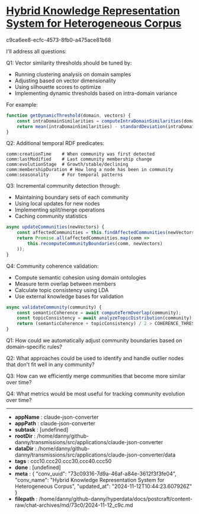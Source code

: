 # [Hybrid Knowledge Representation System for Heterogeneous Corpus](https://claude.ai/chat/73c09316-7d9a-46af-a84e-3612f3f3fe04)

c9ca6ee8-ecfc-4573-8fb0-a475ace81b68

 I'll address all questions:

Q1: Vector similarity thresholds should be tuned by:
- Running clustering analysis on domain samples
- Adjusting based on vector dimensionality
- Using silhouette scores to optimize
- Implementing dynamic thresholds based on intra-domain variance

For example:
```javascript
function getDynamicThreshold(domain, vectors) {
    const intraDomainSimilarities = computeIntraDomainSimilarities(domain, vectors);
    return mean(intraDomainSimilarities) - standardDeviation(intraDomainSimilarities);
}
```

Q2: Additional temporal RDF predicates:
```turtle
comm:creationTime    # When community was first detected
comm:lastModified    # Last community membership change
comm:evolutionStage  # Growth/stable/declining
comm:membershipDuration # How long a node has been in community
comm:seasonality     # For temporal patterns
```

Q3: Incremental community detection through:
- Maintaining boundary sets of each community
- Using local updates for new nodes
- Implementing split/merge operations
- Caching community statistics
```javascript
async updateCommunities(newVectors) {
    const affectedCommunities = this.findAffectedCommunities(newVectors);
    return Promise.all(affectedCommunities.map(comm => 
        this.recomputeCommunityBoundaries(comm, newVectors)
    ));
}
```

Q4: Community coherence validation:
- Compute semantic cohesion using domain ontologies
- Measure term overlap between members
- Calculate topic consistency using LDA
- Use external knowledge bases for validation
```javascript
async validateCommunity(community) {
    const semanticCoherence = await computeTermOverlap(community);
    const topicConsistency = await analyzeTopicDistribution(community);
    return (semanticCoherence + topicConsistency) / 2 > COHERENCE_THRESHOLD;
}
```

Q1: How could we automatically adjust community boundaries based on domain-specific rules?

Q2: What approaches could be used to identify and handle outlier nodes that don't fit well in any community?

Q3: How can we efficiently merge communities that become more similar over time?

Q4: What metrics would be most useful for tracking community evolution over time?

---

* **appName** : claude-json-converter
* **appPath** : claude-json-converter
* **subtask** : [undefined]
* **rootDir** : /home/danny/github-danny/transmissions/src/applications/claude-json-converter
* **dataDir** : /home/danny/github-danny/transmissions/src/applications/claude-json-converter/data
* **tags** : ccc10.ccc20.ccc30.ccc40.ccc50
* **done** : [undefined]
* **meta** : {
  "conv_uuid": "73c09316-7d9a-46af-a84e-3612f3f3fe04",
  "conv_name": "Hybrid Knowledge Representation System for Heterogeneous Corpus",
  "updated_at": "2024-11-12T10:44:23.607926Z"
}
* **filepath** : /home/danny/github-danny/hyperdata/docs/postcraft/content-raw/chat-archives/md/73c0/2024-11-12_c9c.md